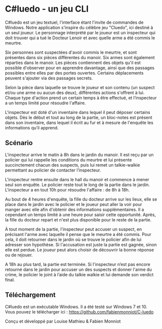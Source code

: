 # C#luedo - un jeu CLI

C#luedo est un jeu textuel, l'interface étant l'invite de commandes de Windows.
Notre application s'inspire du célèbre jeu "Cluedo", ici destiné à un seul joueur. Le personnage interprété par le joueur est un inspecteur qui doit trouver qui a tué le Docteur Lenoir et avec quelle arme a été commis le meurtre.

Six personnes sont suspectées d'avoir commis le meurtre, et sont présentes dans six pièces différentes du manoir. Six armes sont également réparties dans le manoir. Les pièces contiennent des objets qu'il est possible d'observer pour en apprendre davantage, ainsi que des passages possibles entre elles par des portes ouvertes. Certains déplacements peuvent s'ajouter via des passages secrets.

Selon la pièce dans laquelle se trouve le joueur et son contenu (un suspect et/ou une arme ou aucun des deux), différentes actions s'offrent à lui. Chaque type d'action prend un certain temps à être effectué, et l’inspecteur a un temps limité pour résoudre l'affaire.

L'inspecteur est doté d'un inventaire dans lequel il peut déposer certains objets. Dès le début et tout au long de la partie, un bloc-notes est présent dans son inventaire, dans lequel il écrit au fur et à mesure de l'enquête les informations qu’il apprend.

## Scénario

L'inspecteur arrive le matin à 8h dans le jardin du manoir. Il est reçu par un policier qui lui rappelle les conditions du meurtre et lui présente succinctement chacun des suspects, puis lui remet un talkie-walkie permettant au policier de contacter l’inspecteur.

L'inspecteur rentre ensuite dans le hall du manoir et commence à mener seul son enquête. Le policier reste tout le long de la partie dans le jardin. L'inspecteur a en tout 10h pour résoudre l'affaire : de 8h à 18h.

Au bout de 4 heures d'enquête, la fille du docteur arrive sur les lieux, elle se place dans le jardin avec le policier et le joueur peut aller la voir pour manger avec elle afin d'obtenir des informations supplémentaires. Il a cependant un temps limité à une heure pour saisir cette opportunité. Après, la fille du docteur repart et n'est plus disponible pour le reste de la partie.

À tout moment de la partie, l'inspecteur peut accuser un suspect, en précisant l'arme avec laquelle il pense que le meurtre a été commis. Pour cela, il doit retourner dans le jardin où se trouve le policier afin de lui adresser son hypothèse. 
Si l'accusation est juste la partie est gagnée, sinon elle est perdue. Le joueur peut alors choisir de découvrir la bonne réponse ou de rejouer.

A 18h au plus tard, la partie est terminée. Si l'inspecteur n’est pas encore retourné dans le jardin pour accuser un des suspects et donner l'arme du crime, le policier le joint à l’aide du talkie walkie et lui demande son verdict final.

## Téléchargement

C#luedo est un exécutable Windows. Il a été testé sur Windows 7 et 10.
Vous pouvez le télécharger ici : https://github.com/fabienmonniot/C-luedo

Conçu et développé par Louise Mathieu & Fabien Monniot
